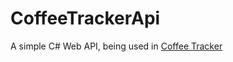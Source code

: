# CoffeeTrackerApi

A simple C# Web API, being used in [Coffee Tracker](https://github.com/ionutng/coffee-tracker)
